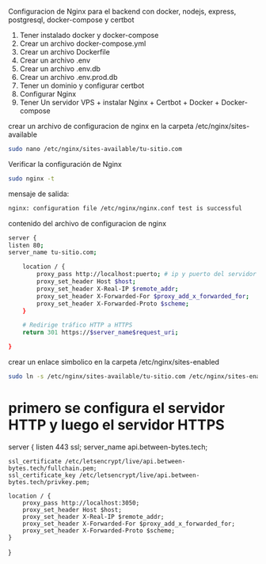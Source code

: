 Configuracion de Nginx para el backend con docker, nodejs, express, postgresql, docker-compose y certbot

1. Tener instalado docker y docker-compose
2. Crear un archivo docker-compose.yml
3. Crear un archivo Dockerfile
4. Crear un archivo .env
5. Crear un archivo .env.db
6. Crear un archivo .env.prod.db
7. Tener un dominio y configurar certbot
8. Configurar Nginx
9. Tener Un servidor VPS + instalar Nginx + Certbot + Docker + Docker-compose

crear un archivo de configuracion de nginx en la carpeta /etc/nginx/sites-available

```bash
sudo nano /etc/nginx/sites-available/tu-sitio.com
```

Verificar la configuración de Nginx

```bash
sudo nginx -t
```

mensaje de salida:

```bash
nginx: configuration file /etc/nginx/nginx.conf test is successful
```

contenido del archivo de configuracion de nginx

```bash
server {
listen 80;
server_name tu-sitio.com;

    location / {
        proxy_pass http://localhost:puerto; # ip y puerto del servidor
        proxy_set_header Host $host;
        proxy_set_header X-Real-IP $remote_addr;
        proxy_set_header X-Forwarded-For $proxy_add_x_forwarded_for;
        proxy_set_header X-Forwarded-Proto $scheme;
    }

    # Redirige tráfico HTTP a HTTPS
    return 301 https://$server_name$request_uri;

}
```

crear un enlace simbolico en la carpeta /etc/nginx/sites-enabled

```bash
sudo ln -s /etc/nginx/sites-available/tu-sitio.com /etc/nginx/sites-enabled/
```

# primero se configura el servidor HTTP y luego el servidor HTTPS

server {
listen 443 ssl;
server_name api.between-bytes.tech;

    ssl_certificate /etc/letsencrypt/live/api.between-bytes.tech/fullchain.pem;
    ssl_certificate_key /etc/letsencrypt/live/api.between-bytes.tech/privkey.pem;

    location / {
        proxy_pass http://localhost:3050;
        proxy_set_header Host $host;
        proxy_set_header X-Real-IP $remote_addr;
        proxy_set_header X-Forwarded-For $proxy_add_x_forwarded_for;
        proxy_set_header X-Forwarded-Proto $scheme;
    }

}

```

```

